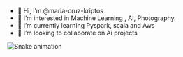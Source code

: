 


- 👋 Hi, I’m @maria-cruz-kriptos
- 👀 I’m interested in Machine Learning , AI, Photography. 
- 🌱 I’m currently learning Pyspark, scala and Aws 
- 💞️ I’m looking to collaborate on Ai projects


<!---
maria-cruz-kriptos/maria-cruz-kriptos is a ✨ special ✨ repository because its `README.md` (this file) appears on your GitHub profile.
You can click the Preview link to take a look at your changes.
--->
![Snake animation](https://github.com/thepiyushmalhotra/thepiyushmalhotra/blob/output/github-contribution-grid-snake.svg)
